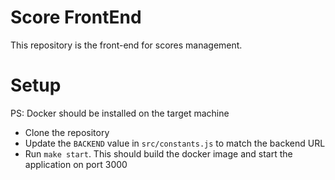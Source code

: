 # Score FrontEnd

This repository is the front-end for scores management.

# Setup
PS: Docker should be installed on the target machine

* Clone the repository
* Update the `BACKEND` value in `src/constants.js` to match the backend URL
* Run `make start`. This should build the docker image and start the application on port 3000